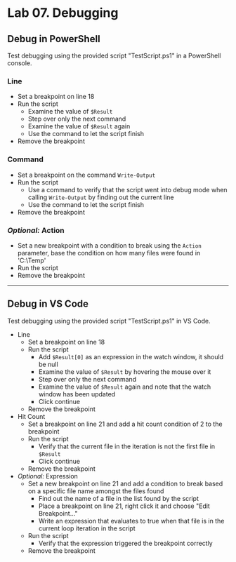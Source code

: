 # Lab 07. Debugging

## Debug in PowerShell

Test debugging using the provided script "TestScript.ps1" in a PowerShell console.

### Line

- Set a breakpoint on line 18
- Run the script
  - Examine the value of `$Result`
  - Step over only the next command
  - Examine the value of `$Result` again
  - Use the command to let the script finish
- Remove the breakpoint

### Command

- Set a breakpoint on the command `Write-Output`
- Run the script
  - Use a command to verify that the script went into debug mode when calling `Write-Output` by finding out the current line
  - Use the command to let the script finish
- Remove the breakpoint

### *Optional:* Action

- Set a new breakpoint with a condition to break using the `Action` parameter, base the condition on how many files were found in 'C:\Temp'
- Run the script
- Remove the breakpoint

---

## Debug in VS Code

Test debugging using the provided script "TestScript.ps1" in VS Code.

- Line
  - Set a breakpoint on line 18
  - Run the script
    - Add `$Result[0]` as an expression in the watch window, it should be null
    - Examine the value of `$Result` by hovering the mouse over it
    - Step over only the next command
    - Examine the value of `$Result` again and note that the watch window has been updated
    - Click continue
  - Remove the breakpoint
- Hit Count
  - Set a breakpoint on line 21 and add a hit count condition of 2 to the breakpoint
  - Run the script
    - Verify that the current file in the iteration is not the first file in `$Result`
    - Click continue
  - Remove the breakpoint
- *Optional:* Expression
  - Set a new breakpoint on line 21 and add a condition to break based on a specific file name amongst the files found
    - Find out the name of a file in the list found by the script
    - Place a breakpoint on line 21, right click it and choose "Edit Breakpoint..."
    - Write an expression that evaluates to true when that file is in the current loop iteration in the script
  - Run the script
    - Verify that the expression triggered the breakpoint correctly
  - Remove the breakpoint
